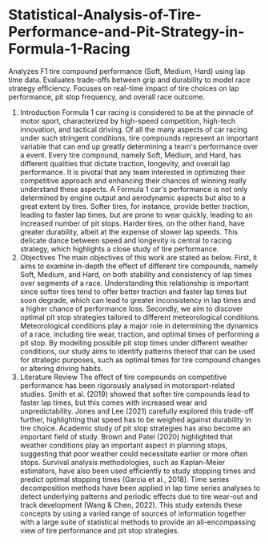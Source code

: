 # Statistical-Analysis-of-Tire-Performance-and-Pit-Strategy-in-Formula-1-Racing
Analyzes F1 tire compound performance (Soft, Medium, Hard) using lap time data. Evaluates trade-offs between grip and durability to model race strategy efficiency. Focuses on real-time impact of tire choices on lap performance, pit stop frequency, and overall race outcome.
1. Introduction
Formula 1 car racing is considered to be at the pinnacle of motor sport, characterized by high-speed competition, high-tech innovation, and tactical driving. Of all the many aspects of car racing under such stringent conditions, tire compounds represent an important variable that can end up greatly determining a team's performance over a event. Every tire compound, namely Soft, Medium, and Hard, has different qualities that dictate traction, longevity, and overall lap performance. It is pivotal that any team interested in optimizing their competitive approach and enhancing their chances of winning really understand these aspects.
A Formula 1 car's performance is not only determined by engine output and aerodynamic aspects but also to a great extent by tires. Softer tires, for instance, provide better traction, leading to faster lap times, but are prone to wear quickly, leading to an increased number of pit stops. Harder tires, on the other hand, have greater durability, albeit at the expense of slower lap speeds. This delicate dance between speed and longevity is central to racing strategy, which highlights a close study of tire performance.
2. Objectives
The main objectives of this work are stated as below. First, it aims to examine in-depth the effect of different tire compounds, namely Soft, Medium, and Hard, on both stability and consistency of lap times over segments of a race. Understanding this relationship is important since softer tires tend to offer better traction and faster lap times but soon degrade, which can lead to greater inconsistency in lap times and a higher chance of performance loss.
Secondly, we aim to discover optimal pit stop strategies tailored to different meteorological conditions. Meteorological conditions play a major role in determining the dynamics of a race, including tire wear, traction, and optimal times of performing a pit stop. By modelling possible pit stop times under different weather conditions, our study aims to identify patterns thereof that can be used for strategic purposes, such as optimal times for tire compound changes or altering driving habits.
3. Literature Review
The effect of tire compounds on competitive performance has been rigorously analysed in motorsport-related studies. Smith et al. (2019) showed that softer tire compounds lead to faster lap times, but this comes with increased wear and unpredictability. Jones and Lee (2021) carefully explored this trade-off further, highlighting that speed has to be weighed against durability in tire choice.
Academic study of pit stop strategies has also become an important field of study. Brown and Patel (2020) highlighted that weather conditions play an important aspect in planning stops, suggesting that poor weather could necessitate earlier or more often stops. Survival analysis methodologies, such as Kaplan-Meier estimators, have also been used efficiently to study stopping times and predict optimal stopping times (Garcia et al., 2018).
Time series decomposition methods have been applied in lap time series analyses to detect underlying patterns and periodic effects due to tire wear-out and track development (Wang & Chen, 2022). This study extends these concepts by using a varied range of sources of information together with a large suite of statistical methods to provide an all-encompassing view of tire performance and pit stop strategies.

